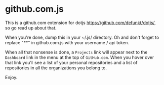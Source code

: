 # github.com.js

This is a github.com extension for dotjs <https://github.com/defunkt/dotjs/>, so go read up about that.

When you're done, dump this in your ~/.js/ directory. Oh and don't forget to replace "**" in github.com.js with your username / api token. 

When all that nonsense is done, a `Projects` link will appear next to the `Dashboard` link in the menu at the top of `GitHub.com`. When you 
hover over that link you'll see a list of your personal repositories and a list of repositories in all the organizations you belong to. 

Enjoy.